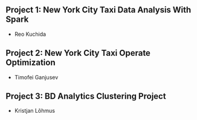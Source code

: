 ## Project 1: New York City Taxi Data Analysis With Spark
 - Reo Kuchida
## Project 2: New York City Taxi Operate Optimization
 - Timofei Ganjusev
## Project 3: BD Analytics Clustering Project
 - Kristjan Lõhmus
